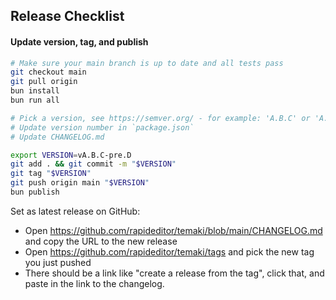 ## Release Checklist

#### Update version, tag, and publish

```bash
# Make sure your main branch is up to date and all tests pass
git checkout main
git pull origin
bun install
bun run all

# Pick a version, see https://semver.org/ - for example: 'A.B.C' or 'A.B.C-pre.D'
# Update version number in `package.json`
# Update CHANGELOG.md

export VERSION=vA.B.C-pre.D
git add . && git commit -m "$VERSION"
git tag "$VERSION"
git push origin main "$VERSION"
bun publish
```

Set as latest release on GitHub:
- Open https://github.com/rapideditor/temaki/blob/main/CHANGELOG.md and copy the URL to the new release
- Open https://github.com/rapideditor/temaki/tags and pick the new tag you just pushed
- There should be a link like "create a release from the tag", click that, and paste in the link to the changelog.
